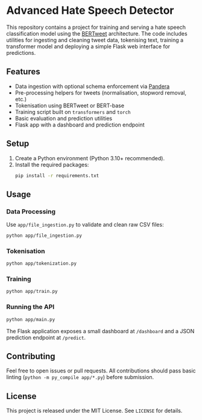 # Advanced Hate Speech Detector

This repository contains a project for training and serving a hate speech classification model using the [BERTweet](https://github.com/VinAIResearch/BERTweet) architecture. The code includes utilities for ingesting and cleaning tweet data, tokenising text, training a transformer model and deploying a simple Flask web interface for predictions.

## Features

- Data ingestion with optional schema enforcement via [Pandera](https://pandera.readthedocs.io/)
- Pre-processing helpers for tweets (normalisation, stopword removal, etc.)
- Tokenisation using BERTweet or BERT-base
- Training script built on `transformers` and `torch`
- Basic evaluation and prediction utilities
- Flask app with a dashboard and prediction endpoint

## Setup

1. Create a Python environment (Python 3.10+ recommended).
2. Install the required packages:
   ```bash
   pip install -r requirements.txt
   ```


## Usage

### Data Processing

Use `app/file_ingestion.py` to validate and clean raw CSV files:

```bash
python app/file_ingestion.py
```

### Tokenisation

```bash
python app/tokenization.py
```

### Training

```bash
python app/train.py
```

### Running the API

```bash
python app/main.py
```

The Flask application exposes a small dashboard at `/dashboard` and a JSON prediction endpoint at `/predict`.

## Contributing

Feel free to open issues or pull requests. All contributions should pass basic linting (`python -m py_compile app/*.py`) before submission.

## License

This project is released under the MIT License. See `LICENSE` for details.
